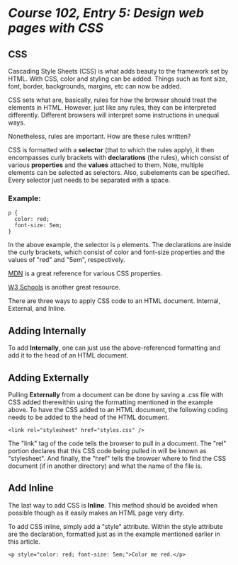 # *Course 102, Entry 5: Design web pages with CSS*

## CSS

Cascading Style Sheets (CSS) is what adds beauty to the framework set by HTML. With CSS, color and styling can be added. Things such as font size, font, border, backgrounds, margins, etc can now be added.

CSS sets what are, basically, rules for how the browser should treat the elements in HTML. However, just like any rules, they can be interpreted differently. Different browsers will interpret some instructions in unequal ways.

Nonetheless, rules are important. How are these rules written? 

CSS is formatted with a **selector** (that to which the rules apply), it then encompasses curly brackets with **declarations** (the rules), which consist of various **properties** and the **values** attached to them. Note, multiple elements can be selected as selectors. Also, subelements can be specified. Every selector just needs to be separated with a space.

### Example:

```
p {
  color: red;
  font-size: 5em;
}
```

In the above example, the selector is `p` elements. The declarations are inside the curly brackets, which consist of color and font-size properties and the values of "red" and "5em", respectively.

[MDN](https://developer.mozilla.org/en-US/docs/Web/CSS/Reference) is a great reference for various CSS properties.

[W3 Schools](https://www.w3schools.com/css/default.asp) is another great resource.

There are three ways to apply CSS code to an HTML document. Internal, External, and Inline.

## Adding Internally

To add **Internally**, one can just use the above-referenced formatting and add it to the head of an HTML document.

## Adding Externally

Pulling **Externally** from a document can be done by saving a .css file with CSS added therewithin using the formatting mentioned in the example above. To have the CSS added to an HTML document, the following coding needs to be added to the head of the HTML document.

```
<link rel="stylesheet" href="styles.css" />
```

The "link" tag of the code tells the browser to pull in a document. The "rel" portion declares that this CSS code being pulled in will be known as "stylesheet". And finally, the "href" tells the browser where to find the CSS document (if in another directory) and what the name of the file is.

## Add Inline

The last way to add CSS is **Inline**. This method should be avoided when possible though as it easily makes an HTML page very dirty.

To add CSS inline, simply add a "style" attribute. Within the style attribute are the declaration, formatted just as in the example mentioned earlier in this article.

```
<p style="color: red; font-size: 5em;">Color me red.</p>
```